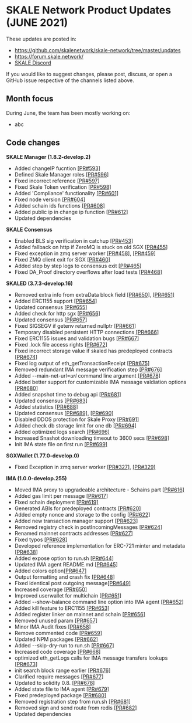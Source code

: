 # SKALE Network Product Updates (JUNE 2021)

These updates are posted in: 

-   <https://github.com/skalenetwork/skale-network/tree/master/updates>
-   <https://forum.skale.network/>
-   [SKALE Discord](https://discord.gg/vvUtWJB)

If you would like to suggest changes, please post, discuss, or open a GitHub issue respective of the channels listed above.

## Month focus

During June, the team has been mostly working on:

-   abc


## Code changes

**SKALE Manager (1.8.2-develop.2)**

-   Added changeIP fucntion [\[PR#593\]](https://github.com/skalenetwork/skale-manager/pull/593)
-   Defined Skale Manager roles [\[PR#596\]](https://github.com/skalenetwork/skale-manager/pull/596)
-   Fixed incorrect reference [\[PR#597\]](https://github.com/skalenetwork/skale-manager/pull/597)
-   Fixed Skale Token verification [\[PR#598\]](https://github.com/skalenetwork/skale-manager/pull/598)
-   Added 'Compliance' functionality [\[PR#601\]](https://github.com/skalenetwork/skale-manager/pull/601)
-   Fixed node version [\[PR#604\]](https://github.com/skalenetwork/skale-manager/pull/604)
-   Added schain ids functions [\[PR#608\]](https://github.com/skalenetwork/skale-manager/pull/608)
-   Added public ip in change ip function [\[PR#612\]](https://github.com/skalenetwork/skale-manager/pull/612)
-   Updated dependencies

**SKALE Consensus**

-   Enabled BLS sig verification in catchup [\[PR#453\]](https://github.com/skalenetwork/skale-consensus/pull/453)
-   Added fallback on http if ZeroMQ is stuck on old SGX [\[PR#455\]](https://github.com/skalenetwork/skale-consensus/pull/455)
-   Fixed exception in zmq server worker [\[PR#458\]](https://github.com/skalenetwork/skale-consensus/pull/458), [\[PR#459\]](https://github.com/skalenetwork/skale-consensus/pull/459)
-   Fixed ZMQ client exit for SGX [\[PR#460\]](https://github.com/skalenetwork/skale-consensus/pull/460)
-   Added step by step logs to consensus exit [\[PR#465\]](https://github.com/skalenetwork/skale-consensus/pull/465)
-   Fixed DA_Proof directory overflows after load tests [\[PR#468\]](https://github.com/skalenetwork/skale-consensus/pull/468)

**SKALED (3.7.3-develop.16)**

-   Removed extra info from extraData block field [\[PR#650\]](https://github.com/skalenetwork/skaled/pull/650), [\[PR#651\]](https://github.com/skalenetwork/skaled/pull/651)
-   Added ERC1155 support [\[PR#654\]](https://github.com/skalenetwork/skaled/pull/654)
-   Updated consensus [\[PR#655\]](https://github.com/skalenetwork/skaled/pull/655)
-   Added check for http sgx [\[PR#656\]](https://github.com/skalenetwork/skaled/pull/656)
-   Updated consensus [\[PR#657\]](https://github.com/skalenetwork/skaled/pull/657)
-   Fixed SIGSEGV if getenv returned nullptr [\[PR#661\]](https://github.com/skalenetwork/skaled/pull/661)
-   Temporary disabled persistent HTTP connections [\[PR#666\]](https://github.com/skalenetwork/skaled/pull/666)
-   Fixed ERC1155 issues and validation bugs [\[PR#667\]](https://github.com/skalenetwork/skaled/pull/667)
-   Fixed .lock file access rights [\[PR#672\]](https://github.com/skalenetwork/skaled/pull/672)
-   Fixed incorrect storage value if skaled has predeployed contracts [\[PR#674\]](https://github.com/skalenetwork/skaled/pull/674)
-   Fixed log output of eth_getTransactionReceipt [\[PR#675\]](https://github.com/skalenetwork/skaled/pull/675)
-   Removed redundant IMA message verification step [\[PR#676\]](https://github.com/skalenetwork/skaled/pull/676)
-   Added --main-net-url=*url* command line argument [\[PR#678\]](https://github.com/skalenetwork/skaled/pull/678)
-   Added better support for customizable IMA message valdiation options [\[PR#680\]](https://github.com/skalenetwork/skaled/pull/680)
-   Added snapshot time to debug api [\[PR#681\]](https://github.com/skalenetwork/skaled/pull/681)
-   Updated consensus [\[PR#683\]](https://github.com/skalenetwork/skaled/pull/683)
-   Added statistics [\[PR#688\]](https://github.com/skalenetwork/skaled/pull/688)
-   Updated consensus [\[PR#689\]](https://github.com/skalenetwork/skaled/pull/689), [\[PR#690\]](https://github.com/skalenetwork/skaled/pull/690)
-   Disabled DDOS protection for Skale Proxy [\[PR#691\]](https://github.com/skalenetwork/skaled/pull/691)
-   Added check db storage limit for one db [\[PR#694\]](https://github.com/skalenetwork/skaled/pull/694)
-   Added optimized logs search [\[PR#696\]](https://github.com/skalenetwork/skaled/pull/696)
-   Increased Snashot downloading timeout to 3600 secs [\[PR#698\]](https://github.com/skalenetwork/skaled/pull/698)
-   Init IMA state file on first run [\[PR#699\]](https://github.com/skalenetwork/skaled/pull/699)

**SGXWallet (1.77.0-develop.0)**

-   Fixed Exception in zmq server worker [\[PR#327\]](https://github.com/skalenetwork/SGXWallet/pull/327), [\[PR#329\]](https://github.com/skalenetwork/SGXWallet/pull/329)

**IMA (1.0.0-develop.255)**

-   Moved IMA proxy to upgradeable architecture - Schains part [\[PR#616\]](https://github.com/skalenetwork/ima/pull/616)
-   Added gas limit per message [\[PR#617\]](https://github.com/skalenetwork/ima/pull/617)
-   Fixed schain deployment [\[PR#619\]](https://github.com/skalenetwork/ima/pull/619)
-   Generated ABIs for predeployed contracts [\[PR#620\]](https://github.com/skalenetwork/ima/pull/620)
-   Added empty nonce and storage to the config [\[PR#622\]](https://github.com/skalenetwork/ima/pull/622)
-   Added new transaction manager support [\[PR#623\]](https://github.com/skalenetwork/ima/pull/623)
-   Removed registry check in postIncomingMessages [\[PR#624\]](https://github.com/skalenetwork/ima/pull/624)
-   Renamed mainnet contracts addresses [\[PR#627\]](https://github.com/skalenetwork/ima/pull/627)
-   Fixed typos [\[PR#628\]](https://github.com/skalenetwork/ima/pull/628)
-   Developed reference implementation for ERC-721 minter and metadata [\[PR#638\]](https://github.com/skalenetwork/ima/pull/638)
-   Added expose option to run.sh [\[PR#644\]](https://github.com/skalenetwork/ima/pull/644)
-   Updated IMA agent README.md [\[PR#645\]](https://github.com/skalenetwork/ima/pull/645)
-   Added colors option[\[PR#647\]](https://github.com/skalenetwork/ima/pull/647)
-   Output formatting and crash fix [\[PR#648\]](https://github.com/skalenetwork/ima/pull/648)
-   Fixed identical post outgoing message[\[PR#649\]](https://github.com/skalenetwork/ima/pull/649)
-   Increased coverage [\[PR#650\]](https://github.com/skalenetwork/ima/pull/650)
-   Improved userwallet for multichain [\[PR#651\]](https://github.com/skalenetwork/ima/pull/651)
-   Added --show-balance command line option into IMA agent [\[PR#652\]](https://github.com/skalenetwork/ima/pull/652)
-   Added kill feature to ERC1155 [\[PR#653\]](https://github.com/skalenetwork/ima/pull/653)
-   Added register linker on mainnet and schain [\[PR#656\]](https://github.com/skalenetwork/ima/pull/656)
-   Removed unused param [\[PR#657\]](https://github.com/skalenetwork/ima/pull/657)
-   Minor IMA Audit fixes [\[PR#658\]](https://github.com/skalenetwork/ima/pull/658)
-   Remove commented code [\[PR#659\]](https://github.com/skalenetwork/ima/pull/659)
-   Updated NPM packages [\[PR#662\]](https://github.com/skalenetwork/ima/pull/662)
-   Added --skip-dry-run to run.sh [\[PR#667\]](https://github.com/skalenetwork/ima/pull/667)
-   Increased code coverage [\[PR#668\]](https://github.com/skalenetwork/ima/pull/668)
-   optimized eth_getLogs calls for IMA message transfers lookups [\[PR#673\]](https://github.com/skalenetwork/ima/pull/673)
-   init search block range earlier [\[PR#676\]](https://github.com/skalenetwork/ima/pull/676)
-   Clarified require messages [\[PR#677\]](https://github.com/skalenetwork/ima/pull/677)
-   Updated to solidity 0.8. [\[PR#678\]](https://github.com/skalenetwork/ima/pull/678)
-   Added state file to IMA agent [\[PR#679\]](https://github.com/skalenetwork/ima/pull/679)
-   Fixed predeployed package [\[PR#680\]](https://github.com/skalenetwork/ima/pull/680)
-   Removed registration step from run.sh [\[PR#681\]](https://github.com/skalenetwork/ima/pull/681)
-   Removed sign and send route from redis [\[PR#682\]](https://github.com/skalenetwork/ima/pull/682)
-   Updated dependencies


